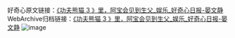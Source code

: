 好奇心原文链接：[《功夫熊猫 3 》里，阿宝会见到生父_娱乐_好奇心日报-晏文静](https://www.qdaily.com/articles/7437.html)
WebArchive归档链接：[《功夫熊猫 3 》里，阿宝会见到生父_娱乐_好奇心日报-晏文静](http://web.archive.org/web/20190623172327/https://www.qdaily.com/articles/7437.html)
![image](http://ww3.sinaimg.cn/large/007d5XDply1g3wjk95wd5j30u03o51kx)